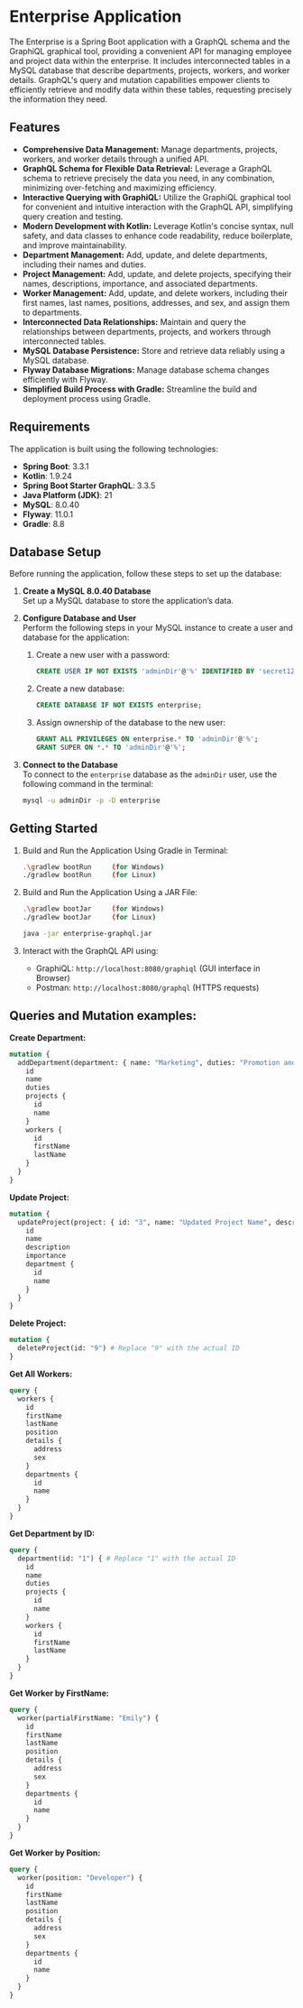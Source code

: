# Enterprise Application
The Enterprise is a Spring Boot application with a GraphQL schema and the GraphiQL graphical tool, providing a convenient API for managing employee and project data within the enterprise. It includes interconnected tables in a MySQL database that describe departments, projects, workers, and worker details. GraphQL's query and mutation capabilities empower clients to efficiently retrieve and modify data within these tables, requesting precisely the information they need.

## Features

*   **Comprehensive Data Management:** Manage departments, projects, workers, and worker details through a unified API.
*   **GraphQL Schema for Flexible Data Retrieval:**  Leverage a GraphQL schema to retrieve precisely the data you need, in any combination, minimizing over-fetching and maximizing efficiency.
*   **Interactive Querying with GraphiQL:**  Utilize the GraphiQL graphical tool for convenient and intuitive interaction with the GraphQL API, simplifying query creation and testing.
*   **Modern Development with Kotlin:** Leverage Kotlin's concise syntax, null safety, and data classes to enhance code readability, reduce boilerplate, and improve maintainability.
*   **Department Management:** Add, update, and delete departments, including their names and duties.
*   **Project Management:** Add, update, and delete projects, specifying their names, descriptions, importance, and associated departments.
*   **Worker Management:** Add, update, and delete workers, including their first names, last names, positions, addresses, and sex, and assign them to departments.
*   **Interconnected Data Relationships:** Maintain and query the relationships between departments, projects, and workers through interconnected tables.
*   **MySQL Database Persistence:** Store and retrieve data reliably using a MySQL database.
*   **Flyway Database Migrations:** Manage database schema changes efficiently with Flyway.
*   **Simplified Build Process with Gradle:** Streamline the build and deployment process using Gradle.

## Requirements
The application is built using the following technologies:
- **Spring Boot**: 3.3.1
- **Kotlin**: 1.9.24
- **Spring Boot Starter GraphQL**: 3.3.5
- **Java Platform (JDK)**: 21
- **MySQL**: 8.0.40
- **Flyway**: 11.0.1
- **Gradle**: 8.8
  
## Database Setup
Before running the application, follow these steps to set up the database:

1. **Create a MySQL 8.0.40 Database**  
   Set up a MySQL database to store the application’s data.

2. **Configure Database and User**  
   Perform the following steps in your MySQL instance to create a user and database for the application:

    1. Create a new user with a password:
       ```sql
       CREATE USER IF NOT EXISTS 'adminDir'@'%' IDENTIFIED BY 'secret1234';
       ```

    2. Create a new database:
       ```sql
       CREATE DATABASE IF NOT EXISTS enterprise;
       ```

    3. Assign ownership of the database to the new user:
       ```sql
       GRANT ALL PRIVILEGES ON enterprise.* TO 'adminDir'@'%';
       GRANT SUPER ON *.* TO 'adminDir'@'%';
       ```
       
3. **Connect to the Database**  
   To connect to the `enterprise` database as the `adminDir` user, use the following command in the terminal:
   ```bash
   mysql -u adminDir -p -D enterprise

## Getting Started

1. Build and Run the Application Using Gradle in Terminal:
   ```bash
   .\gradlew bootRun     (for Windows)
   ./gradlew bootRun     (for Linux)

2. Build and Run the Application Using a JAR File:
   ```bash
   .\gradlew bootJar     (for Windows)
   ./gradlew bootJar     (for Linux)
   
   java -jar enterprise-graphql.jar
    ```

3. Interact with the GraphQL API using:
    * GraphiQL: `http://localhost:8080/graphiql` (GUI interface in Browser)
    * Postman: `http://localhost:8080/graphql` (HTTPS requests)

## Queries and Mutation examples:

**Create Department:**
```graphql
mutation {
  addDepartment(department: { name: "Marketing", duties: "Promotion and advertising"}) {
    id
    name
    duties
    projects {
      id
      name
    }
    workers {
      id
      firstName
      lastName
    }
  }
}
```
**Update Project:**
```graphql
mutation {
  updateProject(project: { id: "3", name: "Updated Project Name", description: "Updated Description", importance: 4 }) { # Replace with actual values, id is required
    id
    name
    description
    importance
    department {
      id
      name
    }
  }
}
```
**Delete Project:**
```graphql
mutation {
  deleteProject(id: "9") # Replace "9" with the actual ID
}
```
**Get All Workers:**
```graphql
query {
  workers {
    id
    firstName
    lastName
    position
    details {
      address
      sex
    }
    departments {
      id
      name
    }
  }
}
```
**Get Department by ID:**
```graphql
query {
  department(id: "1") { # Replace "1" with the actual ID
    id
    name
    duties
    projects {
      id
      name
    }
    workers {
      id
      firstName
      lastName
    }
  }
}
```
**Get Worker by FirstName:**
```graphql
query {
  worker(partialFirstName: "Emily") {
    id
    firstName
    lastName
    position
    details {
      address
      sex
    }
    departments {
      id
      name
    }
  }
}
```
**Get Worker by Position:**
```graphql
query {
  worker(position: "Developer") {
    id
    firstName
    lastName
    position
    details {
      address
      sex
    }
    departments {
      id
      name
    }
  }
}
```